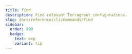 ```yaml
---
title: find
description: Find relevant Terragrunt configurations.
slug: docs/reference/cli/commands/find
sidebar:
  order: 800
  badge:
    text: exp
    variant: tip
---
```


<!-- This page is intentionally empty. Commands are defined in `src/pages/docs/reference/cli/commands/[...slug.astro] -->
<!-- This file is a placeholder to ensure that other pages see commands in their sidebars, and so that the data is accessible in the docs collection. -->
